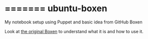 =======
ubuntu-boxen
============

My notebook setup using Puppet and basic idea from GitHub Boxen

Look at [the original Boxen](http://boxen.github.com/) to understand what it is and how to use it.
